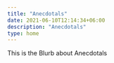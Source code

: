 ```yaml
---
title: "Anecdotals"
date: 2021-06-10T12:14:34+06:00
description: "Anecdotals"
type: home
---
```

 This is the Blurb about Anecdotals







